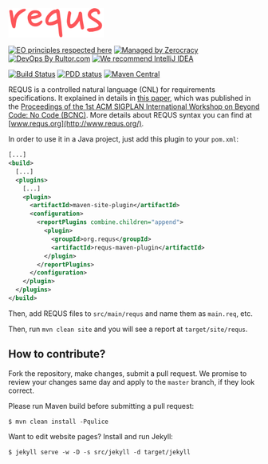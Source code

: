 <img src="logo.svg" width="192" />

[![EO principles respected here](https://www.elegantobjects.org/badge.svg)](https://www.elegantobjects.org)
[![Managed by Zerocracy](https://www.0crat.com/badge/CAZPZR9FS.svg)](https://www.0crat.com/p/CAZPZR9FS)
[![DevOps By Rultor.com](http://www.rultor.com/b/yegor256/requs)](http://www.rultor.com/p/yegor256/requs)
[![We recommend IntelliJ IDEA](https://www.elegantobjects.org/intellij-idea.svg)](https://www.jetbrains.com/idea/)

[![Build Status](https://travis-ci.org/yegor256/requs.svg?branch=master)](https://travis-ci.org/yegor256/requs)
[![PDD status](http://www.0pdd.com/svg?name=yegor256/requs)](http://www.0pdd.com/p?name=yegor256/requs)
[![Maven Central](https://maven-badges.herokuapp.com/maven-central/org.requs/requs/badge.svg)](https://maven-badges.herokuapp.com/maven-central/org.requs/requs)

REQUS is a controlled natural language (CNL) for requirements specifications.
It explained in details in [this paper](https://www.yegor256.com/pdf/2021/requs.pdf),
which was published in the
[Proceedings of the 1st ACM SIGPLAN International Workshop on Beyond Code: No Code (BCNC)](https://dl.acm.org/doi/abs/10.1145/3486949.3486963).
More details about REQUS syntax you can find at [www.requs.org](http://www.requs.org/).

In order to use it in a Java project, just add this plugin to your `pom.xml`:

```xml
[...]
<build>
  [...]
  <plugins>
    [...]
    <plugin>
      <artifactId>maven-site-plugin</artifactId>
      <configuration>
        <reportPlugins combine.children="append">
          <plugin>
            <groupId>org.requs</groupId>
            <artifactId>requs-maven-plugin</artifactId>
          </plugin>
        </reportPlugins>
      </configuration>
    </plugin>
  </plugins>
</build>
```

Then, add REQUS files to `src/main/requs` and name them as `main.req`, etc.

Then, run `mvn clean site` and you will see a report at `target/site/requs`.

## How to contribute?

Fork the repository, make changes, submit a pull request.
We promise to review your changes same day and apply to
the `master` branch, if they look correct.

Please run Maven build before submitting a pull request:

```
$ mvn clean install -Pqulice
```

Want to edit website pages? Install and run Jekyll:

```
$ jekyll serve -w -D -s src/jekyll -d target/jekyll
```
